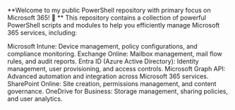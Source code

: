 **Welcome to my public PowerShell repository with primary focus on Microsoft 365! 🎉
**
This repository contains a collection of powerful PowerShell scripts and modules to help you efficiently manage Microsoft 365 services, including:

Microsoft Intune: Device management, policy configurations, and compliance monitoring.
Exchange Online: Mailbox management, mail flow rules, and audit reports.
Entra ID (Azure Active Directory): Identity management, user provisioning, and access controls.
Microsoft Graph API: Advanced automation and integration across Microsoft 365 services.
SharePoint Online: Site creation, permissions management, and content governance.
OneDrive for Business: Storage management, sharing policies, and user analytics.
